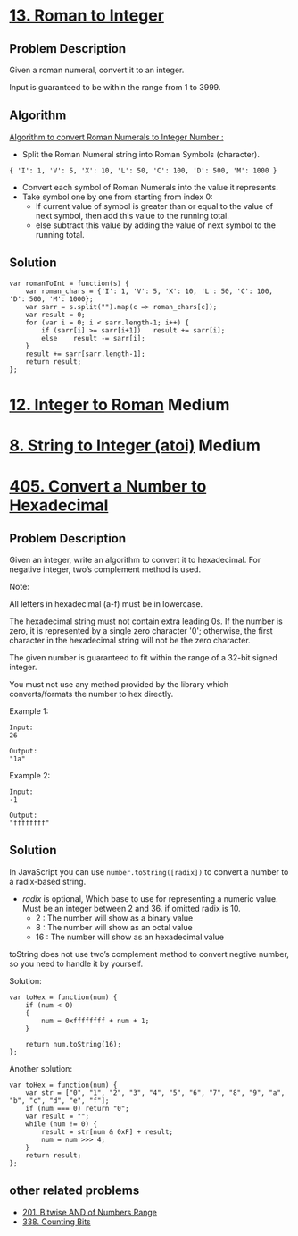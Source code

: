 # [13. Roman to Integer](https://leetcode.com/problems/roman-to-integer/description/)
## Problem Description
Given a roman numeral, convert it to an integer.

Input is guaranteed to be within the range from 1 to 3999.

## Algorithm
[Algorithm to convert Roman Numerals to Integer Number :](http://www.geeksforgeeks.org/converting-roman-numerals-decimal-lying-1-3999/)
- Split the Roman Numeral string into Roman Symbols (character).
```
{ 'I': 1, 'V': 5, 'X': 10, 'L': 50, 'C': 100, 'D': 500, 'M': 1000 }
```
- Convert each symbol of Roman Numerals into the value it represents.
- Take symbol one by one from starting from index 0:
  - If current value of symbol is greater than or equal to the value of next symbol, then add this value to the running total.
  - else subtract this value by adding the value of next symbol to the running total.

## Solution
```
var romanToInt = function(s) {
    var roman_chars = {'I': 1, 'V': 5, 'X': 10, 'L': 50, 'C': 100, 'D': 500, 'M': 1000};
    var sarr = s.split("").map(c => roman_chars[c]);
    var result = 0;
    for (var i = 0; i < sarr.length-1; i++) {
        if (sarr[i] >= sarr[i+1])   result += sarr[i];
        else    result -= sarr[i];
    }
    result += sarr[sarr.length-1];
    return result;
};
```


# [12. Integer to Roman](https://leetcode.com/problems/integer-to-roman/description/)  Medium

# [8. String to Integer (atoi)](https://leetcode.com/problems/string-to-integer-atoi/description/)  Medium

# [405. Convert a Number to Hexadecimal](https://leetcode.com/problems/convert-a-number-to-hexadecimal/description/)
## Problem Description
Given an integer, write an algorithm to convert it to hexadecimal. For negative integer, two’s complement method is used.

Note:

All letters in hexadecimal (a-f) must be in lowercase.

The hexadecimal string must not contain extra leading 0s. If the number is zero, it is represented by a single zero character '0'; otherwise, the first character in the hexadecimal string will not be the zero character.

The given number is guaranteed to fit within the range of a 32-bit signed integer.

You must not use any method provided by the library which converts/formats the number to hex directly.

Example 1:
```
Input:
26

Output:
"1a"
```

Example 2:
```
Input:
-1

Output:
"ffffffff"
```

## Solution
In JavaScript you can use `number.toString([radix])` to convert a number to a radix-based string. 
- _radix_ is optional, Which base to use for representing a numeric value. Must be an integer between 2 and 36. if omitted radix is 10.
  - 2 : The number will show as a binary value
  - 8 : The number will show as an octal value
  - 16 : The number will show as an hexadecimal value
  
toString does not use two’s complement method to convert negtive number, so you need to handle it by yourself.

Solution:
```
var toHex = function(num) {
    if (num < 0)
    {
        num = 0xffffffff + num + 1;
    }

    return num.toString(16);
};
```
Another solution:
```
var toHex = function(num) {
    var str = ["0", "1", "2", "3", "4", "5", "6", "7", "8", "9", "a", "b", "c", "d", "e", "f"];
    if (num === 0) return "0";
    var result = "";
    while (num != 0) {
        result = str[num & 0xF] + result;
        num = num >>> 4;
    }
    return result;
};
```
## other related problems
- [201. Bitwise AND of Numbers Range](https://leetcode.com/problems/bitwise-and-of-numbers-range/description/)
- [338. Counting Bits](https://leetcode.com/problems/counting-bits/description/)
